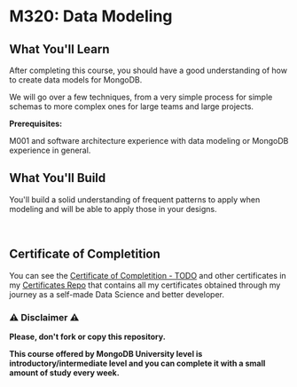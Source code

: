 # M320: Data Modeling

## What You'll Learn

After completing this course, you should have a good understanding of how to create data models for MongoDB.

We will go over a few techniques, from a very simple process for simple schemas to more complex ones for large teams and large projects.

**Prerequisites:**

M001 and software architecture experience with data modeling or MongoDB experience in general.

## What You'll Build

You'll build a solid understanding of frequent patterns to apply when modeling and will be able to apply those in your designs.

<br/>

## Certificate of Completition

You can see the [Certificate of Completition - TODO]() and other certificates in my [Certificates Repo](https://github.com/AlessandroCorradini/Certificates) that contains all my certificates obtained through my journey as a self-made Data Science and better developer.

### ⚠️ Disclaimer ⚠️

**Please, don't fork or copy this repository.**

**This course offered by MongoDB University level is introductory/intermediate level and you can complete it with a small amount of study every week.**